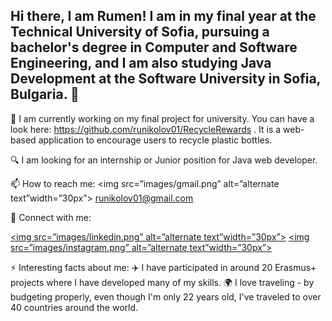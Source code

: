 ## Hi there, I am Rumen! I am in my final year at the Technical University of Sofia, pursuing a bachelor's degree in Computer and Software Engineering, and I am also studying Java Development at the Software University in Sofia, Bulgaria. 👋

🔭 I am currently working on my final project for university. You can have a look here: https://github.com/runikolov01/RecycleRewards . It is a web-based application to encourage users to recycle plastic bottles.

🔍 I am looking for an internship or Junior position for Java web developer.

 📫 How to reach me:
<img src=”images/gmail.png” alt=”alternate text”width=”30px”></a> runikolov01@gmail.com </li>

🤝 Connect with me:

<a href=”https://www.linkedin.com/in/runikolov01/”><img src=”images/linkedin.png” alt=”alternate text”width=”30px”></a>
<a href=”https://www.instagram.com/r_nikolov1/”><img src=”images/instagram.png” alt=”alternate text”width=”30px”></a>

⚡ Interesting facts about me:
✈️ I have participated in around 20 Erasmus+ projects where I have developed many of my skills.
🌍 I love traveling - by budgeting properly, even though I'm only 22 years old, I've traveled to over 40 countries around the world.